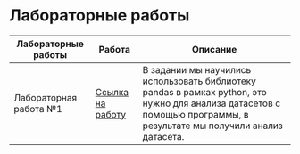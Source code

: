 # Лабораторные работы


| Лабораторные работы | Работа | Описание |
| --------------------------- | --------------------------- | --------------------------- |
| Лабораторная работа №1 | [Ссылка на работу](https://github.com/kvcarat/ML/blob/main/homework_1/homework2(%D0%B3%D0%BE%D1%82%D0%BE%D0%B2%D0%B0%D1%8F).ipynb) | В задании мы научились использовать библиотеку pandas в рамках python, это нужно для анализа датасетов с помощью программы, в результате мы получили анализ датасета. |

